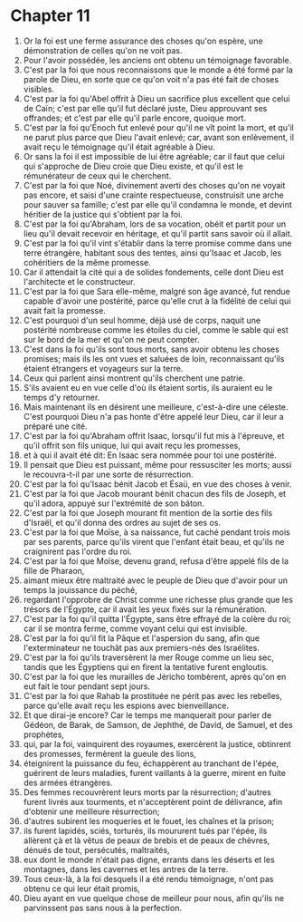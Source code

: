 # Chapter 11

1. Or la foi est une ferme assurance des choses qu'on espère, une démonstration de celles qu'on ne voit pas.
2. Pour l'avoir possédée, les anciens ont obtenu un témoignage favorable.
3. C'est par la foi que nous reconnaissons que le monde a été formé par la parole de Dieu, en sorte que ce qu'on voit n'a pas été fait de choses visibles.
4. C'est par la foi qu'Abel offrit à Dieu un sacrifice plus excellent que celui de Caïn; c'est par elle qu'il fut déclaré juste, Dieu approuvant ses offrandes; et c'est par elle qu'il parle encore, quoique mort.
5. C'est par la foi qu'Énoch fut enlevé pour qu'il ne vît point la mort, et qu'il ne parut plus parce que Dieu l'avait enlevé; car, avant son enlèvement, il avait reçu le témoignage qu'il était agréable à Dieu.
6. Or sans la foi il est impossible de lui être agréable; car il faut que celui qui s'approche de Dieu croie que Dieu existe, et qu'il est le rémunérateur de ceux qui le cherchent.
7. C'est par la foi que Noé, divinement averti des choses qu'on ne voyait pas encore, et saisi d'une crainte respectueuse, construisit une arche pour sauver sa famille; c'est par elle qu'il condamna le monde, et devint héritier de la justice qui s'obtient par la foi.
8. C'est par la foi qu'Abraham, lors de sa vocation, obéit et partit pour un lieu qu'il devait recevoir en héritage, et qu'il partit sans savoir où il allait.
9. C'est par la foi qu'il vint s'établir dans la terre promise comme dans une terre étrangère, habitant sous des tentes, ainsi qu'Isaac et Jacob, les cohéritiers de la même promesse.
10. Car il attendait la cité qui a de solides fondements, celle dont Dieu est l'architecte et le constructeur.
11. C'est par la foi que Sara elle-même, malgré son âge avancé, fut rendue capable d'avoir une postérité, parce qu'elle crut à la fidélité de celui qui avait fait la promesse.
12. C'est pourquoi d'un seul homme, déjà usé de corps, naquit une postérité nombreuse comme les étoiles du ciel, comme le sable qui est sur le bord de la mer et qu'on ne peut compter.
13. C'est dans la foi qu'ils sont tous morts, sans avoir obtenu les choses promises; mais ils les ont vues et saluées de loin, reconnaissant qu'ils étaient étrangers et voyageurs sur la terre.
14. Ceux qui parlent ainsi montrent qu'ils cherchent une patrie.
15. S'ils avaient eu en vue celle d'où ils étaient sortis, ils auraient eu le temps d'y retourner.
16. Mais maintenant ils en désirent une meilleure, c'est-à-dire une céleste. C'est pourquoi Dieu n'a pas honte d'être appelé leur Dieu, car il leur a préparé une cité.
17. C'est par la foi qu'Abraham offrit Isaac, lorsqu'il fut mis à l'épreuve, et qu'il offrit son fils unique, lui qui avait reçu les promesses,
18. et à qui il avait été dit: En Isaac sera nommée pour toi une postérité.
19. Il pensait que Dieu est puissant, même pour ressusciter les morts; aussi le recouvra-t-il par une sorte de résurrection.
20. C'est par la foi qu'Isaac bénit Jacob et Ésaü, en vue des choses à venir.
21. C'est par la foi que Jacob mourant bénit chacun des fils de Joseph, et qu'il adora, appuyé sur l'extrémité de son bâton.
22. C'est par la foi que Joseph mourant fit mention de la sortie des fils d'Israël, et qu'il donna des ordres au sujet de ses os.
23. C'est par la foi que Moïse, à sa naissance, fut caché pendant trois mois par ses parents, parce qu'ils virent que l'enfant était beau, et qu'ils ne craignirent pas l'ordre du roi.
24. C'est par la foi que Moïse, devenu grand, refusa d'être appelé fils de la fille de Pharaon,
25. aimant mieux être maltraité avec le peuple de Dieu que d'avoir pour un temps la jouissance du péché,
26. regardant l'opprobre de Christ comme une richesse plus grande que les trésors de l'Égypte, car il avait les yeux fixés sur la rémunération.
27. C'est par la foi qu'il quitta l'Égypte, sans être effrayé de la colère du roi; car il se montra ferme, comme voyant celui qui est invisible.
28. C'est par la foi qu'il fit la Pâque et l'aspersion du sang, afin que l'exterminateur ne touchât pas aux premiers-nés des Israélites.
29. C'est par la foi qu'ils traversèrent la mer Rouge comme un lieu sec, tandis que les Égyptiens qui en firent la tentative furent engloutis.
30. C'est par la foi que les murailles de Jéricho tombèrent, après qu'on en eut fait le tour pendant sept jours.
31. C'est par la foi que Rahab la prostituée ne périt pas avec les rebelles, parce qu'elle avait reçu les espions avec bienveillance.
32. Et que dirai-je encore? Car le temps me manquerait pour parler de Gédéon, de Barak, de Samson, de Jephthé, de David, de Samuel, et des prophètes,
33. qui, par la foi, vainquirent des royaumes, exercèrent la justice, obtinrent des promesses, fermèrent la gueule des lions,
34. éteignirent la puissance du feu, échappèrent au tranchant de l'épée, guérirent de leurs maladies, furent vaillants à la guerre, mirent en fuite des armées étrangères.
35. Des femmes recouvrèrent leurs morts par la résurrection; d'autres furent livrés aux tourments, et n'acceptèrent point de délivrance, afin d'obtenir une meilleure résurrection;
36. d'autres subirent les moqueries et le fouet, les chaînes et la prison;
37. ils furent lapidés, sciés, torturés, ils moururent tués par l'épée, ils allèrent çà et là vêtus de peaux de brebis et de peaux de chèvres, dénués de tout, persécutés, maltraités,
38. eux dont le monde n'était pas digne, errants dans les déserts et les montagnes, dans les cavernes et les antres de la terre.
39. Tous ceux-là, à la foi desquels il a été rendu témoignage, n'ont pas obtenu ce qui leur était promis,
40. Dieu ayant en vue quelque chose de meilleur pour nous, afin qu'ils ne parvinssent pas sans nous à la perfection.

